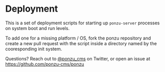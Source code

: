 # Deployment

This is a set of deployment scripts for starting up `ponzu-server` processes on
system boot and run levels.

To add one for a missing platform / OS, fork the ponzu repository and create a
new pull request with the script inside a directory named by the cooresponding
init system.

Questions? Reach out to [@ponzu_cms](https://twitter.com/ponzu_cms) on Twitter, 
or open an issue at https://github.com/ponzu-cms/ponzu